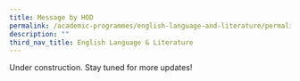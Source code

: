 ```yaml
---
title: Message by HOD
permalink: /academic-programmes/english-language-and-literature/permalink/
description: ""
third_nav_title: English Language & Literature
---
```

Under construction. Stay tuned for more updates!